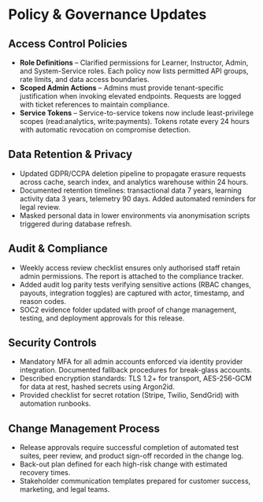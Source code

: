 # Policy & Governance Updates

## Access Control Policies
- **Role Definitions** – Clarified permissions for Learner, Instructor, Admin, and System-Service roles. Each policy now lists permitted API groups, rate limits, and data access boundaries.
- **Scoped Admin Actions** – Admins must provide tenant-specific justification when invoking elevated endpoints. Requests are logged with ticket references to maintain compliance.
- **Service Tokens** – Service-to-service tokens now include least-privilege scopes (read:analytics, write:payments). Tokens rotate every 24 hours with automatic revocation on compromise detection.

## Data Retention & Privacy
- Updated GDPR/CCPA deletion pipeline to propagate erasure requests across cache, search index, and analytics warehouse within 24 hours.
- Documented retention timelines: transactional data 7 years, learning activity data 3 years, telemetry 90 days. Added automated reminders for legal review.
- Masked personal data in lower environments via anonymisation scripts triggered during database refresh.

## Audit & Compliance
- Weekly access review checklist ensures only authorised staff retain admin permissions. The report is attached to the compliance tracker.
- Added audit log parity tests verifying sensitive actions (RBAC changes, payouts, integration toggles) are captured with actor, timestamp, and reason codes.
- SOC2 evidence folder updated with proof of change management, testing, and deployment approvals for this release.

## Security Controls
- Mandatory MFA for all admin accounts enforced via identity provider integration. Documented fallback procedures for break-glass accounts.
- Described encryption standards: TLS 1.2+ for transport, AES-256-GCM for data at rest, hashed secrets using Argon2id.
- Provided checklist for secret rotation (Stripe, Twilio, SendGrid) with automation runbooks.

## Change Management Process
- Release approvals require successful completion of automated test suites, peer review, and product sign-off recorded in the change log.
- Back-out plan defined for each high-risk change with estimated recovery times.
- Stakeholder communication templates prepared for customer success, marketing, and legal teams.
